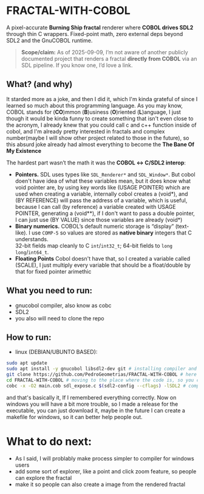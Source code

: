 # FRACTAL-WITH-COBOL
A pixel-accurate **Burning Ship fractal** renderer where **COBOL drives SDL2** through thin C wrappers. Fixed-point math, zero external deps beyond SDL2 and the GnuCOBOL runtime.

> **Scope/claim:** As of 2025-09-09, I’m not aware of another publicly documented project that renders a fractal **directly from COBOL** via an SDL pipeline. If you know one, I’d love a link.
## What? (and why)
It starded more as a joke, and then I did it, which I'm kinda grateful of since I learned so much about this programming language. As you may know, COBOL stands for (**CO**)mmon (**B**)usiness (**O**)riented (**L**)anguage, I just though it would be kinda funny to create something that isn't even close to the acronym, I already knew that you could call c and c++ function inside of cobol, and I'm already pretty interested in fractals and complex number(maybe I will show other project related to those in the future), so this absurd joke already had almost everything to become the **The Bane Of My Existence**

The hardest part wasn’t the math it was the **COBOL ↔ C/SDL2 interop**:

- **Pointers.** SDL uses types like `SDL_Renderer*` and `SDL_Window*`. But cobol doen't have idea of what these variables mean, but it does know what void pointer are, by using key words like (USAGE POINTER) which are used when creating a variable, internally cobol creates a (void*), and (BY REFERENCE) will pass the address of a variable, which is useful, because I can call (by reference) a variable created with USAGE POINTER, generating a (void**), if I don't want to pass a double pointer, I can just use (BY VALUE) since those variables are already (void*)
- **Binary numerics.** COBOL’s default numeric storage is “display” (text-like). I use `COMP-5` so values are stored as **native binary** integers that C understands.  
  32-bit fields map cleanly to C `int`/`int32_t`; 64-bit fields to `long long`/`int64_t`.
- **Floating Points** Cobol doesn't have that, so I created a variable called (SCALE), I just multiply every variable that should be a float/double by that for fixed pointer arimethic

## What you need to run:
- gnucobol compiler, also know as cobc
- SDL2
- you also will need to clone the repo 
## How to run:
- linux (DEBIAN/UBUNTO BASED):
```bash
sudo apt update
sudo apt install -y gnucobol libsdl2-dev git # installing compiler and SDL2 de libs
git clone https://github.com/PedroGeometrias/FRACTAL-WITH-COBOL # here you're cloning my repo
cd FRACTAL-WITH-COBOL # moving to the place where the code is, so you can compile it
cobc -x -O2 main.cob sdl_expose.c $(sdl2-config --cflags) -lSDL2 # compiling. -x means to generate a executable, it's necessary, but the O2 flag really isn't, it just means the optimization level 
```
and that's basically it, If I remembered everything correctly. Now on windows you will have a bit more trouble, so
I made a release for the executable, you can just download it, maybe in the future I can create a makefile for windows, so it can better help people out.

# What to do next:
- As I said, I will problably make process simpler to compiler for windows users
- add some sort of explorer, like a point and click zoom feature, so people can explore the fractal
- make it so people can also create a image from the rendered fractal


